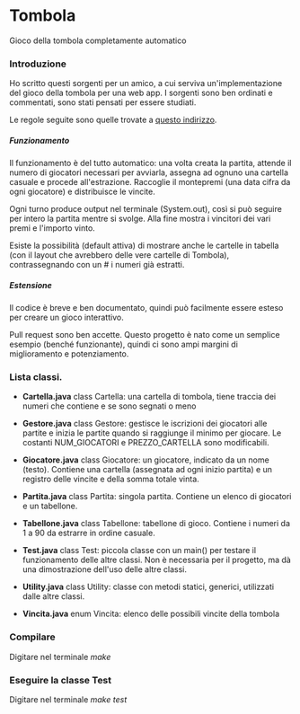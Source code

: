 # Tombola
Gioco della tombola completamente automatico

### Introduzione
Ho scritto questi sorgenti per un amico, a cui serviva un'implementazione del gioco della tombola per una web app.
I sorgenti sono ben ordinati e commentati, sono stati pensati per essere studiati.

Le regole seguite sono quelle trovate a [questo indirizzo](http://www.tombolaitaliana.it/italiano/le_regole_del_gioco_della_tombola.php).

##### Funzionamento
Il funzionamento è del tutto automatico: una volta creata la partita, attende il numero di giocatori necessari per
avviarla, assegna ad ognuno una cartella casuale e procede all'estrazione. Raccoglie il montepremi (una data cifra
da ogni giocatore) e distribuisce le vincite.

Ogni turno produce output nel terminale (System.out), così si può seguire per intero la partita mentre si svolge.
Alla fine mostra i vincitori dei vari premi e l'importo vinto.

Esiste la possibilità (default attiva) di mostrare anche le cartelle in tabella (con il layout che avrebbero delle
vere cartelle di Tombola), contrassegnando con un # i numeri già estratti.

##### Estensione
Il codice è breve e ben documentato, quindi può facilmente essere esteso per creare un gioco interattivo.

Pull request sono ben accette. Questo progetto è nato come un semplice esempio (benché funzionante), quindi
ci sono ampi margini di miglioramento e potenziamento.

### Lista classi.
- **Cartella.java**
  class Cartella: una cartella di tombola, tiene traccia dei numeri che contiene e se sono segnati o meno

- **Gestore.java**
class Gestore: gestisce le iscrizioni dei giocatori alle partite e inizia le partite quando si raggiunge
il minimo per giocare. Le costanti NUM_GIOCATORI e PREZZO_CARTELLA sono modificabili.

- **Giocatore.java**
class Giocatore: un giocatore, indicato da un nome (testo). Contiene una cartella (assegnata
ad ogni inizio partita) e un registro delle vincite e della somma totale vinta.

- **Partita.java**
class Partita: singola partita. Contiene un elenco di giocatori e un tabellone.

- **Tabellone.java**
class Tabellone: tabellone di gioco. Contiene i numeri da 1 a 90 da estrarre in ordine casuale.

- **Test.java**
class Test: piccola classe con un main() per testare il funzionamento delle altre classi. Non è
necessaria per il progetto, ma dà una dimostrazione dell'uso delle altre classi.

- **Utility.java**
class Utility: classe con metodi statici, generici, utilizzati dalle altre classi.

- **Vincita.java**
enum Vincita: elenco delle possibili vincite della tombola


### Compilare
Digitare nel terminale *make*

### Eseguire la classe Test
Digitare nel terminale *make test*

